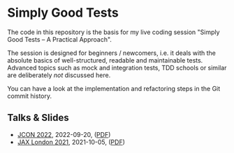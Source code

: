 # Simply Good Tests

The code in this repository is the basis for my live coding session "Simply Good Tests – A Practical Approach".

The session is designed for beginners / newcomers, i.e. it deals with the absolute basics of well-structured,
readable and maintainable tests. Advanced topics such as mock and integration tests, TDD schools or similar are
deliberately *not* discussed here.

You can have a look at the implementation and refactoring steps in the Git commit history.

## Talks & Slides

- [JCON 2022](https://jcononline2022.sched.com/event/11lE0/simply-good-tests-a-practical-approach), 2022-09-20, ([PDF](https://muchsoft.com/presentations/SimplyGoodTests-JCON-2022.pdf))
- [JAX London 2021](https://jaxlondon.com/software-architecture-design/simply-good-testing-a-practical-approach/), 2021-10-05, ([PDF](https://muchsoft.com/presentations/SimplyGoodTests-JAXLondon-2021.pdf))
